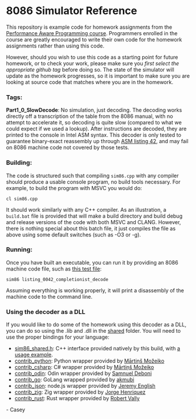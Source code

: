 # 8086 Simulator Reference

This repository is example code for homework assignments from the [Performance Aware Programming course](https://www.computerenhance.com/p/table-of-contents). Programmers enrolled in the course are greatly encouraged to write their own code for the homework assignments rather than using this code.

However, should you wish to use this code as a starting point for future homework, or to check your work, please make sure you _first select the appropriate github tag_ before doing so. The state of the simulator will update as the homework progresses, so it is important to make sure you are looking at source code that matches where you are in the homework.

### Tags:

**Part1_0_SlowDecode**: No simulation, just decoding. The decoding works directly off a transcription of the table from the 8086 manual, with no attempt to accelerate it, so decoding is quite slow (compared to what we could expect if we used a lookup). After instructions are decoded, they are printed to the console in Intel ASM syntax. This decoder is only tested to guarantee binary-exact reassembly up through [ASM listing 42](../part1/listing_0042_completionist_decode.asm), and may fail on 8086 machine code not covered by those tests.

### Building:

The code is structured such that compiling `sim86.cpp` with any compiler should produce a usable console program, no build tools necessary. For example, to build the program with MSVC you would do:

```
cl sim86.cpp
```

It should work similarly with any C++ compiler. As an illustration, a `build.bat` file is provided that will make a build directory and build debug and release versions of the code with both MSVC and CLANG. However, there is nothing special about this batch file, it just compiles the file as above using some default switches (such as -O3 or -g).

### Running:

Once you have built an executable, you can run it by providing an 8086 machine code file, such as [this test file](../part1/listing_0042_completionist_decode):

```
sim86 listing_0042_completionist_decode
```

Assuming everything is working properly, it will print a disassembly of the machine code to the command line.

### Using the decoder as a DLL

If you would like to do some of the homework using this decoder as a DLL, you can do so using the .lib and .dll in the [shared](./shared) folder. You will need to use the proper bindings for your language:

* [sim86_shared.h](./shared/sim86_shared.h): C++ interface provided natively by this build, with [a usage example](./shared/shared_library_test.cpp).
* [contrib_python](./shared/contrib_python): Python wrapper provided by [Mārtiņš Možeiko](https://github.com/mmozeiko)
* [contrib_csharp](./shared/contrib_csharp): C# wrapper provided by [Mārtiņš Možeiko](https://github.com/mmozeiko)
* [contrib_odin](./shared/contrib_odin): Odin wrapper provided by [Samnuel Deboni](https://github.com/SamuelDeboni)
* [contrib_go](./shared/contrib_go): GoLang wrapped provided by [akmubi](https://github.com/akmubi)
* [contrib_json](./shared/contrib_nodejs): node.js wrapper provided by [Jeremy English](https://github.com/jeng)
* [contrib_zig](./shared/contrib_zig): Zig wrapper provided by [Jorge Henriquez](https://github.com/penguingovernor)
* [contrib_rust](/shared/contrib_rust): Rust wrapper provided by [Robert Vally](https://github.com/shiver)

\- Casey
